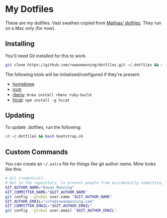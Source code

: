 
My Dotfiles
===========

These are my dotfiles. Vast swathes copied from [Mathias' dotfiles][mathias]. They run on a Mac only (for now).


Installing
----------

You'll need Git installed for this to work.

```sh
git clone https://github.com/rowanmanning/dotfiles.git ~/.dotfiles && cd ~/.dotfiles && bash bootstrap.sh
```

The following tools will be initialised/configured if they're present:

  - [homebrew](http://brew.sh/)
  - [nvm](https://github.com/creationix/nvm)
  - [rbenv](https://github.com/rbenv/rbenv): `brew install rbenv ruby-build`
  - [hicat](https://github.com/rstacruz/hicat): `npm install -g hicat`


Updating
--------

To update .dotfiles, run the following:

```sh
cd ~/.dotfiles && bash bootstrap.sh
```


Custom Commands
---------------

You can create an `~/.extra` file for things like git author name. Mine looks like this:

```sh
# Git credentials
# Not in the repository, to prevent people from accidentally committing under my name
GIT_AUTHOR_NAME="Rowan Manning"
GIT_COMMITTER_NAME="$GIT_AUTHOR_NAME"
git config --global user.name "$GIT_AUTHOR_NAME"
GIT_AUTHOR_EMAIL="info@rowanmanning.com"
GIT_COMMITTER_EMAIL="$GIT_AUTHOR_EMAIL"
git config --global user.email "$GIT_AUTHOR_EMAIL"
```



[mathias]: https://github.com/mathiasbynens/dotfiles
